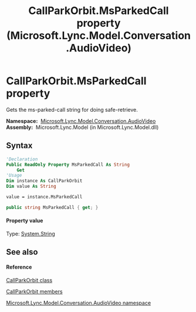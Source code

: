 ﻿---
title: CallParkOrbit.MsParkedCall property  (Microsoft.Lync.Model.Conversation.AudioVideo)
TOCTitle: 'MsParkedCall property '
ms:assetid: P:Microsoft.Lync.Model.Conversation.AudioVideo.CallParkOrbit.MsParkedCall_DI_3_UC_OCS14MrefLyncWPF
ms:mtpsurl: https://msdn.microsoft.com/en-us/library/microsoft.lync.model.conversation.audiovideo.callparkorbit.msparkedcall_di_3_uc_ocs14mreflyncwpf(v=office.15)
ms:contentKeyID: 48600501
ms.date: 07/28/2014
mtps_version: v=office.15
f1_keywords:
- Microsoft.Lync.Model.Conversation.AudioVideo.CallParkOrbit.MsParkedCall
dev_langs:
- CSharp
- JScript
- VB
- other
---

# CallParkOrbit.MsParkedCall property

Gets the ms-parked-call string for doing safe-retrieve.

**Namespace:**  [Microsoft.Lync.Model.Conversation.AudioVideo](microsoft-lync-model-conversation-audiovideo-namespace_2.md)  
**Assembly:**  Microsoft.Lync.Model (in Microsoft.Lync.Model.dll)

## Syntax

``` vb
'Declaration
Public ReadOnly Property MsParkedCall As String
    Get
'Usage
Dim instance As CallParkOrbit
Dim value As String

value = instance.MsParkedCall
```

``` csharp
public string MsParkedCall { get; }
```

#### Property value

Type: [System.String](http://msdn2.microsoft.com/en-us/library/s1wwdcbf)  

## See also

#### Reference

[CallParkOrbit class](callparkorbit-class-microsoft-lync-model-conversation-audiovideo_2.md)

[CallParkOrbit members](callparkorbit-members-microsoft-lync-model-conversation-audiovideo_2.md)

[Microsoft.Lync.Model.Conversation.AudioVideo namespace](microsoft-lync-model-conversation-audiovideo-namespace_2.md)

